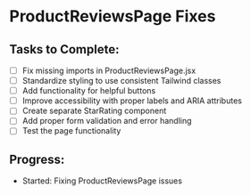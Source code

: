 # ProductReviewsPage Fixes

## Tasks to Complete:

- [ ] Fix missing imports in ProductReviewsPage.jsx
- [ ] Standardize styling to use consistent Tailwind classes
- [ ] Add functionality for helpful buttons
- [ ] Improve accessibility with proper labels and ARIA attributes
- [ ] Create separate StarRating component
- [ ] Add proper form validation and error handling
- [ ] Test the page functionality

## Progress:

- Started: Fixing ProductReviewsPage issues
